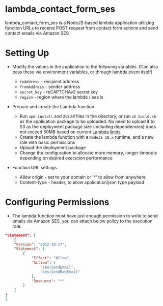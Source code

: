 # lambda_contact_form_ses
lambda_contact_form_ses is a NodeJS-based lambda application utilizing function URLs to receive POST request from contact form actions and send contact emails via Amazon SES

# Setting Up
* Modify the values in the application to the following variables. (Can also pass these via environment variables, or through lambda event itself)

    * `toAddress` - recipient address
    * `fromAddress` - sender address
    * `secret_key` - reCAPTCHAv2 secret key
    * `region` - region where the lambda / ses is
      
* Prepare and create the Lambda function

   * Run `npm install` and zip all files in the directory, or run `sh build.sh` as the application package to be uploaded. No need to upload it to S3 as the deployment package size (including dependencies) does not exceed 50MB based on current [Lambda limits](https://docs.aws.amazon.com/lambda/latest/dg/gettingstarted-limits.html)
   * Create the lambda function with a `NodeJS 18.x` runtime, and a new role with basic permissions
   * Upload the deployment package
   * Change the configuration to allocate more memory, longer timeouts depending on desired execution performance

* Function URL settings
   * Allow origin - set to your domain or '*' to allow from anywhere
   * Content-type - header, to allow application/json type payload

# Configuring Permissions

   * The lambda function must have just enough permission to write to send emails via Amazon SES, you can attach below policy to the execution role: 
   
```json
"Statement": [
    {
    "Version": "2012-10-17",
    "Statement": [
        {
            "Effect": "Allow",
            "Action": [
                "ses:SendEmail",
                "ses:SendRawEmail"
            ],
            "Resource": "*"
        }
    ]
}
]
```

